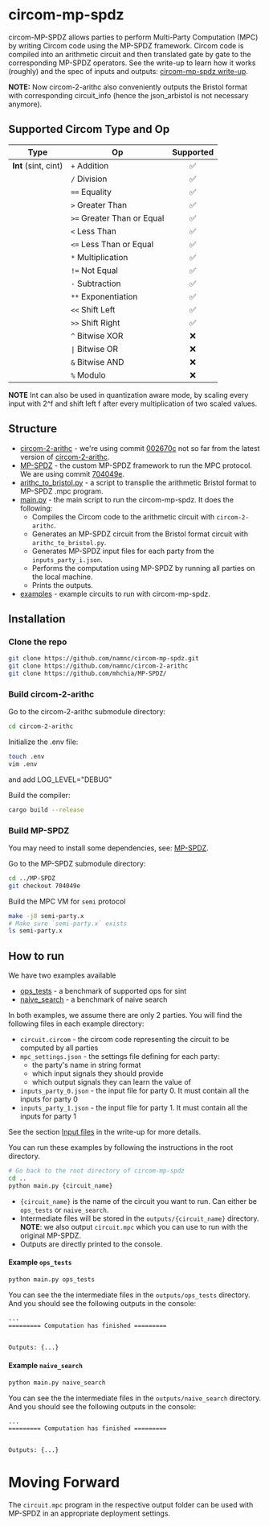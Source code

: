 # circom-mp-spdz

circom-MP-SPDZ allows parties to perform Multi-Party Computation (MPC) by writing Circom code using the MP-SPDZ framework. Circom code is compiled into an arithmetic circuit and then translated gate by gate to the corresponding MP-SPDZ operators. See the write-up to learn how it works (roughly) and the spec of inputs and outputs: [circom-mp-spdz write-up](https://hackmd.io/Iuu9yge4ShKBjawAcmFjvw?view).

**NOTE:** Now circom-2-arithc also conveniently outputs the Bristol format with corresponding circuit_info (hence the json_arbistol is not necessary anymore).

## Supported Circom Type and Op

| Type            | Op                       | Supported |
| --------------- | ------------------------ | :-------: |
| **Int** (sint, cint)        | `+`      Addition           |    ✅     |
|                 | `/`      Division            |    ✅     |
|                 | `==`     Equality      |    ✅     |
|                 | `>`      Greater Than      |    ✅     |
|                 | `>=`     Greater Than or Equal        |    ✅     |
|                 | `<`      Less Than            |    ✅     |
|                 | `<=`     Less Than or Equal            |    ✅     |
|                 | `*`   Multiplication     |    ✅     |
|                 | `!=` Not Equal |    ✅     |
|                 | `-`  Subtraction   |    ✅     |
|                 | `**` Exponentiation               |    ✅     |
|                 | `<<` Shift Left                |    ✅     |
|                 | `>>` Shift Right                |    ✅     |
|                 | `^`  Bitwise XOR               |    ❌     |
|                 | `\|` Bitwise OR                |    ❌     |
|                 | `&`  Bitwise AND               |    ❌     |
|                 | `%`  Modulo               |    ❌     |

**NOTE** Int can also be used in quantization aware mode, by scaling every input with 2^f and shift left f after every multiplication of two scaled values.

## Structure
- [circom-2-arithc](https://github.com/namnc/circom-2-arithc) - we're using commit [002670c](https://github.com/namnc/circom-2-arithc/commit/002670c9d0d59089deea9da4af113a16000e1769) not so far from the latest version of [circom-2-arithc](https://github.com/namnc/circom-2-arithc).
- [MP-SPDZ](https://github.com/mhchia/MP-SPDZ/) - the custom MP-SPDZ framework to run the MPC protocol. We are using commit [704049e](https://github.com/mhchia/MP-SPDZ/commit/7eeb7e423e10bd023338d0dd60603b6624ab56eb).
- [arithc_to_bristol.py](./arithc_to_bristol.py) - a script to transplie the arithmetic Bristol format to MP-SPDZ .mpc program.
- [main.py](./main.py) - the main script to run the circom-mp-spdz. It does the following:
  - Compiles the Circom code to the arithmetic circuit with `circom-2-arithc`.
  - Generates an MP-SPDZ circuit from the Bristol format circuit with `arithc_to_bristol.py`.
  - Generates MP-SPDZ input files for each party from the `inputs_party_i.json`.
  - Performs the computation using MP-SPDZ by running all parties on the local machine.
  - Prints the outputs.
- [examples](./examples) - example circuits to run with circom-mp-spdz.

## Installation

### Clone the repo

```bash
git clone https://github.com/namnc/circom-mp-spdz.git
git clone https://github.com/namnc/circom-2-arithc
git clone https://github.com/mhchia/MP-SPDZ/
```

### Build circom-2-arithc
Go to the circom-2-arithc submodule directory:
```bash
cd circom-2-arithc
```

Initialize the .env file:
```bash
touch .env
vim .env
```
and add LOG_LEVEL="DEBUG"

Build the compiler:

```bash
cargo build --release
```

### Build MP-SPDZ

You may need to install some dependencies, see: [MP-SPDZ](https://github.com/mhchia/MP-SPDZ/).

Go to the MP-SPDZ submodule directory:
```bash
cd ../MP-SPDZ
git checkout 704049e
```

Build the MPC VM for `semi` protocol

```bash
make -j8 semi-party.x
# Make sure `semi-party.x` exists
ls semi-party.x
```

## How to run

We have two examples available
- [ops_tests](./examples/ops_tests/) - a benchmark of supported ops for sint
- [naive_search](./examples/naive_search/) - a benchmark of naive search

In both examples, we assume there are only 2 parties. You will find the following files in each example directory:
- `circuit.circom` - the circom code representing the circuit to be computed by all parties
- `mpc_settings.json` - the settings file defining for each party:
    - the party's name in string format
    - which input signals they should provide
    - which output signals they can learn the value of
- `inputs_party_0.json` - the input file for party 0. It must contain all the inputs for party 0
- `inputs_party_1.json` - the input file for party 1. It must contain all the inputs for party 1

See the section [Input files](https://hackmd.io/Iuu9yge4ShKBjawAcmFjvw?view#Input-files) in the write-up for more details.

You can run these examples by following the instructions in the root directory.

```bash
# Go back to the root directory of circom-mp-spdz
cd ..
python main.py {circuit_name}
```
- `{circuit_name}` is the name of the circuit you want to run. Can either be `ops_tests` or `naive_search`.
- Intermediate files will be stored in the `outputs/{circuit_name}` directory. **NOTE**: we also output `circuit.mpc` which you can use to run with the original MP-SPDZ.
- Outputs are directly printed to the console.



#### Example `ops_tests`

```bash
python main.py ops_tests
```

You can see the the intermediate files in the `outputs/ops_tests` directory. And you should see the following outputs in the console:

```bash
...
========= Computation has finished =========


Outputs: {...}
```


#### Example `naive_search`

```bash
python main.py naive_search
```

You can see the the intermediate files in the `outputs/naive_search` directory. And you should see the following outputs in the console:

```bash
...
========= Computation has finished =========


Outputs: {...}
```

# Moving Forward
The `circuit.mpc` program in the respective output folder can be used with MP-SPDZ in an appropriate deployment settings.
